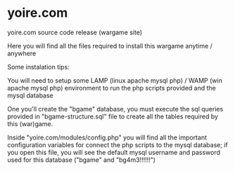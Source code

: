 # yoire.com
yoire.com source code release (wargame site)

Here you will find all the files required to install this wargame anytime / anywhere

Some instalation tips:

You will need to setup some LAMP (linux apache mysql php) / WAMP  (win apache mysql php) environment to run the php scripts provided and the mysql database

One you'll create the "bgame" database, you must execute the sql queries provided in "bgame-structure.sql" file to create all the tables required by this (war)game.

Inside "yoire.com/modules/config.php" you will find all the important configuration variables for connect the php scripts to the mysql database; if you open this file, you will see the default mysql username and password used for this database ("bgame" and "bg4m3!!!!!!")

